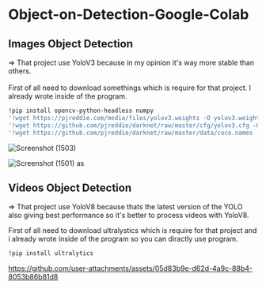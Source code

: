 # Object-on-Detection-Google-Colab
## Images Object Detection
=> That project use YoloV3 because in my opinion it's way more stable than others.
<br><br>
First of all need to download somethings which is require for that project. I already wrote inside of the program.
```bash
!pip install opencv-python-headless numpy
'!wget https://pjreddie.com/media/files/yolov3.weights -O yolov3.weights'
'!wget https://github.com/pjreddie/darknet/raw/master/cfg/yolov3.cfg -O yolov3.cfg'
'!wget https://github.com/pjreddie/darknet/raw/master/data/coco.names -O coco.names'
```


![Screenshot (1503)](https://github.com/user-attachments/assets/2f4f1508-37ab-4836-8a33-471ebc4d41c5)

![Screenshot (1501)](https://github.com/user-attachments/assets/4d71a1a3-fb60-4b56-ae78-629c7bea1212)
as


## Videos Object Detection
=> That project use YoloV8 because thats the latest version of the YOLO also giving best performance so it's better to process videos with YoloV8.
  
First of all need to download ultralystics which is require for that project and i already wrote inside of the program so you can diractly use program.
```bash
!pip install ultralytics
```
https://github.com/user-attachments/assets/05d83b9e-d62d-4a9c-88b4-8053b86b81d8
